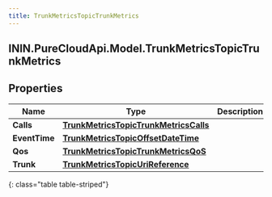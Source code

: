 ```yaml
---
title: TrunkMetricsTopicTrunkMetrics
---
```

## ININ.PureCloudApi.Model.TrunkMetricsTopicTrunkMetrics

## Properties

|Name | Type | Description | Notes|
|------------ | ------------- | ------------- | -------------|
| **Calls** | [**TrunkMetricsTopicTrunkMetricsCalls**](TrunkMetricsTopicTrunkMetricsCalls.html) |  | [optional] |
| **EventTime** | [**TrunkMetricsTopicOffsetDateTime**](TrunkMetricsTopicOffsetDateTime.html) |  | [optional] |
| **Qos** | [**TrunkMetricsTopicTrunkMetricsQoS**](TrunkMetricsTopicTrunkMetricsQoS.html) |  | [optional] |
| **Trunk** | [**TrunkMetricsTopicUriReference**](TrunkMetricsTopicUriReference.html) |  | [optional] |
{: class="table table-striped"}


